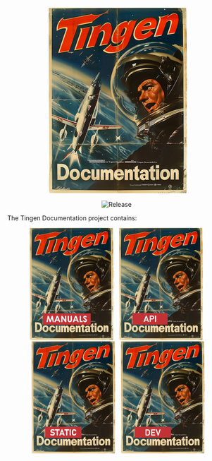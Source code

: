 <!-- u250611 -->

<div align="center">

  ![logo](/.github/img/logo/TngnDocProj-320x420.png)

  ![Release](https://img.shields.io/badge/release-25.9-teal)&nbsp;&nbsp;

</div>

The Tingen Documentation project contains:

<div align="center">

  [![Tingen Manuals](/.github/img/logo/man/TngnDocProj-Man-194x254.png)](./man/)&nbsp;&nbsp;
  [![Tingen Web Service API Documentation](/.github/img/logo/api/TngnDocProjApi-194x254.png)](./docs/api/)&nbsp;&nbsp;
  [![Tingen Static documentation](/.github/img/logo/static/TngnDocProjStatic-194x254.png)](./static/)&nbsp;&nbsp;
  [![Tingen development documentation](/.github/img/logo/dev/TngnDocProjDev-194x254.png)](./dev/)

</div>
